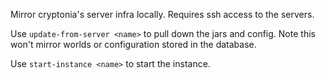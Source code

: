 Mirror cryptonia's server infra locally.  Requires ssh access to the servers.

Use `update-from-server <name>` to pull down the jars and config.  Note this
won't mirror worlds or configuration stored in the database.

Use `start-instance <name>` to start the instance.
